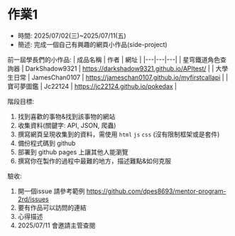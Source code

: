 # 作業1

- 時間: 2025/07/02(三)~2025/07/11(五)
- 簡述: 完成一個自己有興趣的網頁小作品(side-project)

前一屆學長們的小作品:
| 成品名稱  | 作者  | 網址 |
|---|---|---|
| 星穹鐵道角色查詢器  | DarkShadow9321   | https://darkshadow9321.github.io/APItest/  |
| 大學生日常  | JamesChan0107  | https://jameschan0107.github.io/myfirstcallapi  |
| 寶可夢圖鑑  | Jc22124  | https://jc22124.github.io/pokedax  |

階段目標:
1. 找到喜歡的事物&找到該事物的網站
2. 收集資料(關鍵字: API, JSON, 爬蟲)
3. 撰寫網頁呈現收集到的資料，需使用 `html` `js` `css` (沒有限制框架或是套件)
4. 備份程式碼到 github
5. 部署到 github pages 上讓其他人能瀏覽
6. 撰寫你在製作的過程中最難的地方，描述難點&如何克服

驗收:
1. 開一個issue 請參考範例
<https://github.com/dpes8693/mentor-program-2rd/issues>
2. 要有作品可以訪問的連結
3. 心得描述
4. 2025/07/11 會邀請主管查閱
